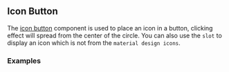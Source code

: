 ## Icon Button

The [icon button](https://material.google.com/components/buttons.html#buttons-toggle-buttons) component is used to place an icon in a button, clicking effect will spread from the center of the circle. You can also use the `slot` to display an icon which is not from the `material design icons`.

### Examples
